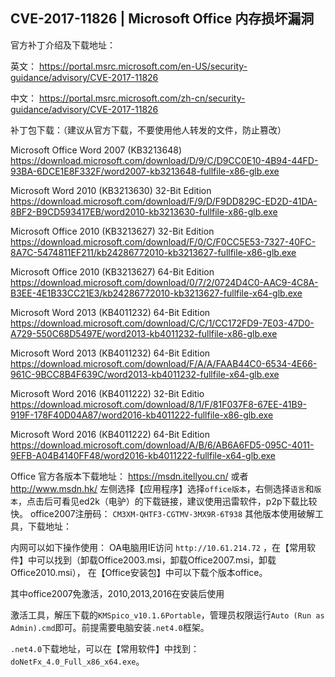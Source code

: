 ## CVE-2017-11826 | Microsoft Office 内存损坏漏洞
官方补丁介绍及下载地址：

英文： <https://portal.msrc.microsoft.com/en-US/security-guidance/advisory/CVE-2017-11826>

中文： <https://portal.msrc.microsoft.com/zh-cn/security-guidance/advisory/CVE-2017-11826>


补丁包下载：（建议从官方下载，不要使用他人转发的文件，防止篡改）

Microsoft Office Word 2007 (KB3213648) 
<https://download.microsoft.com/download/D/9/C/D9CC0E10-4B94-44FD-93BA-6DCE1E8F332F/word2007-kb3213648-fullfile-x86-glb.exe>

Microsoft Word 2010 (KB3213630) 32-Bit Edition 
<https://download.microsoft.com/download/F/9/D/F9DD829C-ED2D-41DA-8BF2-B9CD593417EB/word2010-kb3213630-fullfile-x86-glb.exe>

Microsoft Office 2010 (KB3213627) 32-Bit Edition 
<https://download.microsoft.com/download/F/0/C/F0CC5E53-7327-40FC-8A7C-5474811EF211/kb24286772010-kb3213627-fullfile-x86-glb.exe>

Microsoft Office 2010 (KB3213627) 64-Bit Edition 
<https://download.microsoft.com/download/0/7/2/0724D4C0-AAC9-4C8A-B3EE-4E1B33CC21E3/kb24286772010-kb3213627-fullfile-x64-glb.exe>

Microsoft Word 2013 (KB4011232) 64-Bit Edition 
<https://download.microsoft.com/download/C/C/1/CC172FD9-7E03-47D0-A729-550C68D5497E/word2013-kb4011232-fullfile-x86-glb.exe>

Microsoft Word 2013 (KB4011232) 64-Bit Edition
<https://download.microsoft.com/download/F/A/A/FAAB44C0-6534-4E66-961C-9BCC8B4F639C/word2013-kb4011232-fullfile-x64-glb.exe>

Microsoft Word 2016 (KB4011222) 32-Bit Editio
<https://download.microsoft.com/download/8/1/F/81F037F8-67EE-41B9-919F-178F40D04A87/word2016-kb4011222-fullfile-x86-glb.exe>

Microsoft Word 2016 (KB4011222) 64-Bit Edition
<https://download.microsoft.com/download/A/B/6/AB6A6FD5-095C-4011-9EFB-A04B4140FF48/word2016-kb4011222-fullfile-x64-glb.exe>

Office 官方各版本下载地址：
<https://msdn.itellyou.cn/>
或者<http://www.msdn.hk/>
左侧选择【应用程序】选择`office版本`，右侧选择`语言`和`版本`，点击后可看见ed2k（电驴）的下载链接，建议使用迅雷软件，p2p下载比较快。
office2007注册码：
`CM3XM-QHTF3-CGTMV-3MX9R-6T938`
其他版本使用破解工具，下载地址：

内网可以如下操作使用：
OA电脑用IE访问 `http://10.61.214.72` ，在【常用软件】中可以找到（卸载Office2003.msi，卸载Office2007.msi，卸载Office2010.msi），
在【Office安装包】中可以下载个版本office。

其中office2007免激活，2010,2013,2016在安装后使用

激活工具，解压下载的`KMSpico_v10.1.6Portable`，管理员权限运行`Auto (Run as Admin).cmd`即可。前提需要电脑安装`.net4.0`框架。

`.net4.0`下载地址，可以在【常用软件】中找到：`doNetFx_4.0_Full_x86_x64.exe`。






